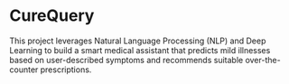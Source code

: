 # CureQuery
This project leverages Natural Language Processing (NLP) and Deep Learning to build a smart medical assistant that predicts mild illnesses based on user-described symptoms and recommends suitable over-the-counter prescriptions.
